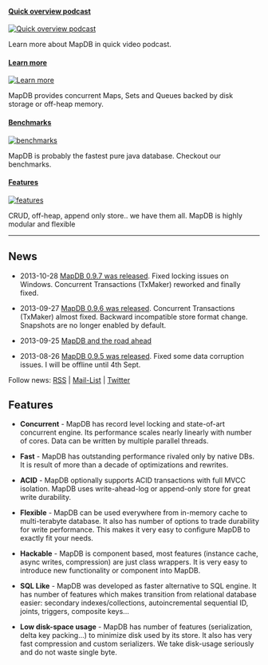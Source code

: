 #### [Quick overview podcast][overview]

[![Quick overview podcast](images/car-overview.jpg)][overview]

Learn more about MapDB in quick video podcast.


#### [Learn more][intro]
[![Learn more](images/car-intro.png)][intro]

MapDB provides concurrent Maps, Sets and Queues backed by disk storage or off-heap memory.


#### [Benchmarks][benchmarks]

[![benchmarks](images/car-benchmarks.jpg)][benchmarks]

MapDB is probably the fastest pure java database. Checkout our benchmarks.


#### [Features][features]

[![features](images/car-features.png)][features]

CRUD, off-heap, append only store.. we have them all. MapDB is highly modular and flexible


[overview]: http://www.youtube.com/watch?v=FdZmyEHcWLI
[intro]: /intro.html
[benchmarks]: /benchmarks.html
[features]: /features.html


---


News
----
* 2013-10-28 [MapDB 0.9.7 was released](http://www.mapdb.org/changelog.html#Version_097_2013-10-28). Fixed locking issues on Windows. Concurrent Transactions (TxMaker) reworked and finally fixed.

* 2013-09-27 [MapDB 0.9.6 was released](http://www.mapdb.org/changelog.html#Version_096_2013-09-27). Concurrent Transactions (TxMaker) almost fixed. Backward incompatible store format change. Snapshots are no longer enabled by default.

* 2013-09-25 [MapDB and the road ahead](http://kotek.net/blog/MapDB_and_the_road_ahead)

* 2013-08-26 [MapDB 0.9.5 was released](http://www.mapdb.org/changelog.html#Version_095_2013-08-26). Fixed some data corruption issues. I will be offline until 4th Sept.


Follow news:
[RSS](news.xml) |
[Mail-List](https://groups.google.com/forum/?fromgroups#!forum/mapdb-news) |
[Twitter](http://twitter.com/MapDBnews)

Features
--------
* **Concurrent** - MapDB has record level locking and state-of-art concurrent engine. Its performance scales nearly linearly with number of cores. Data can be written by multiple parallel threads.

* **Fast** - MapDB has outstanding performance rivaled only by native DBs. It is result of more than a decade of optimizations and rewrites.

* **ACID** - MapDB optionally supports ACID transactions with full MVCC isolation. MapDB uses write-ahead-log or append-only store for great write durability.

* **Flexible** - MapDB can be used everywhere from in-memory cache to multi-terabyte database. It also has number of options to trade durability for write performance. This makes it very easy to configure MapDB to exactly fit your needs.

* **Hackable** - MapDB is component based, most features (instance cache, async writes, compression) are just class wrappers. It is very easy to introduce new functionality or component into MapDB.

* **SQL Like** - MapDB was developed as faster alternative to SQL engine. It has number of features which makes transition from relational database easier: secondary indexes/collections, autoincremental sequential ID, joints, triggers, composite keys...

* **Low disk-space usage** - MapDB has number of features (serialization, delta key packing...) to minimize disk used by its store. It also has very fast compression and custom serializers. We take disk-usage seriously and do not waste single byte.
